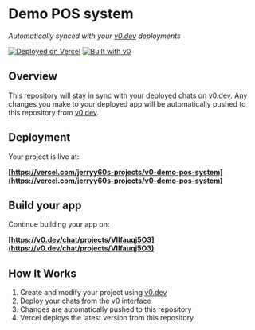 # Demo POS system

*Automatically synced with your [v0.dev](https://v0.dev) deployments*

[![Deployed on Vercel](https://img.shields.io/badge/Deployed%20on-Vercel-black?style=for-the-badge&logo=vercel)](https://vercel.com/jerryy60s-projects/v0-demo-pos-system)
[![Built with v0](https://img.shields.io/badge/Built%20with-v0.dev-black?style=for-the-badge)](https://v0.dev/chat/projects/VIlfauqj5O3)

## Overview

This repository will stay in sync with your deployed chats on [v0.dev](https://v0.dev).
Any changes you make to your deployed app will be automatically pushed to this repository from [v0.dev](https://v0.dev).

## Deployment

Your project is live at:

**[https://vercel.com/jerryy60s-projects/v0-demo-pos-system](https://vercel.com/jerryy60s-projects/v0-demo-pos-system)**

## Build your app

Continue building your app on:

**[https://v0.dev/chat/projects/VIlfauqj5O3](https://v0.dev/chat/projects/VIlfauqj5O3)**

## How It Works

1. Create and modify your project using [v0.dev](https://v0.dev)
2. Deploy your chats from the v0 interface
3. Changes are automatically pushed to this repository
4. Vercel deploys the latest version from this repository
